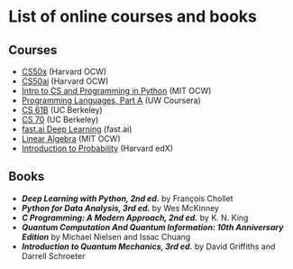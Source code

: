 # List of online courses and books
## Courses
* [CS50x](https://cs50.harvard.edu/x/2023/) (Harvard OCW)
* [CS50ai](https://cs50.harvard.edu/ai/2023/) (Harvard OCW)
* [Intro to CS and Programming in Python](https://ocw.mit.edu/courses/6-0001-introduction-to-computer-science-and-programming-in-python-fall-2016/) (MIT OCW)
* [Programming Languages, Part A](https://www.coursera.org/learn/programming-languages) (UW Coursera)
* [CS 61B](https://sp23.datastructur.es/) (UC Berkeley)
* [CS 70](https://www.eecs70.org/) (UC Berkeley)
* [fast.ai Deep Learning](https://course.fast.ai/) (fast.ai)
* [Linear Algebra](https://ocw.mit.edu/courses/18-06-linear-algebra-spring-2010/) (MIT OCW)
* [Introduction to Probability](https://www.edx.org/course/introduction-to-probability) (Harvard edX)
## Books
* ***Deep Learning with Python, 2nd ed.*** by François Chollet
* ***Python for Data Analysis, 3rd ed.*** by Wes McKinney
* ***C Programming: A Modern Approach, 2nd ed.*** by K. N. King
* ***Quantum Computation And Quantum Information: 10th Anniversary Edition*** by Michael Nielsen and Issac Chuang
* ***Introduction to Quantum Mechanics, 3rd ed.*** by David Griffiths and Darrell Schroeter

